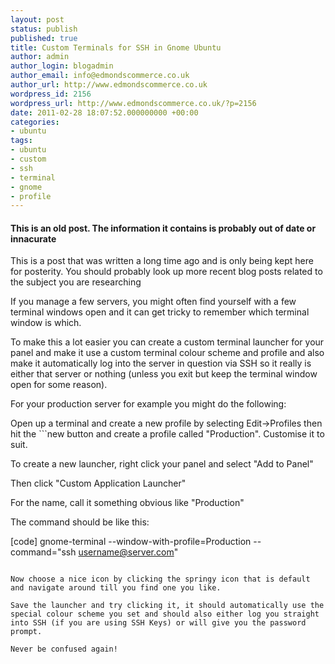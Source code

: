 ```yaml
---
layout: post
status: publish
published: true
title: Custom Terminals for SSH in Gnome Ubuntu
author: admin
author_login: blogadmin
author_email: info@edmondscommerce.co.uk
author_url: http://www.edmondscommerce.co.uk
wordpress_id: 2156
wordpress_url: http://www.edmondscommerce.co.uk/?p=2156
date: 2011-02-28 18:07:52.000000000 +00:00
categories:
- ubuntu
tags:
- ubuntu
- custom
- ssh
- terminal
- gnome
- profile
---
```

<div class="oldpost"><h4>This is an old post. The information it contains is probably out of date or innacurate</h4>
<p>
This is a post that was written a long time ago and is only being kept here for posterity.
You should probably look up more recent blog posts related to the subject you are researching
</p>
</div>
If you manage a few servers, you might often find yourself with a few terminal windows open and it can get tricky to remember which terminal window is which.

To make this a lot easier you can create a custom terminal launcher for your panel and make it use a custom terminal colour scheme and profile and also make it automatically log into the server in question via SSH so it really is either that server or nothing (unless you exit but keep the terminal window open for some reason).

For your production server for example you might do the following:

Open up a terminal and create a new profile by selecting Edit->Profiles then hit the ```new
 button and create a profile called "Production". Customise it to suit.

To create a new launcher, right click your panel and select "Add to Panel"

Then click "Custom Application Launcher"

For the name, call it something obvious like "Production"

The command should be like this:

[code]
gnome-terminal --window-with-profile=Production --command="ssh username@server.com"

```

Now choose a nice icon by clicking the springy icon that is default and navigate around till you find one you like.

Save the launcher and try clicking it, it should automatically use the special colour scheme you set and should also either log you straight into SSH (if you are using SSH Keys) or will give you the password prompt.

Never be confused again!

